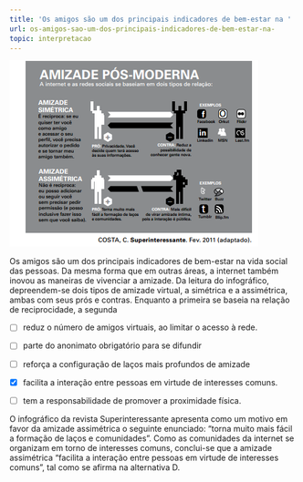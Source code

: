 ```yaml
---
title: 'Os amigos são um dos principais indicadores de bem-estar na '
url: os-amigos-sao-um-dos-principais-indicadores-de-bem-estar-na-
topic: interpretacao
---
```



![](f77bea03-57b5-7842-36b6-40ebe9f39bd1.png)

Os amigos são um dos principais indicadores de bem-estar na vida social das pessoas. Da mesma forma que em outras áreas, a internet também inovou as maneiras de vivenciar a amizade. Da leitura do infográfico, depreendem-se dois tipos de amizade virtual, a simétrica e a assimétrica, ambas com seus prós e contras. Enquanto a primeira se baseia na relação de reciprocidade, a segunda



- [ ] reduz o número de amigos virtuais, ao limitar o acesso à rede.
- [ ] parte do anonimato obrigatório para se difundir
- [ ] reforça a configuração de laços mais profundos de amizade
- [x] facilita a interação entre pessoas em virtude de interesses comuns.
- [ ] tem a responsabilidade de promover a proximidade física.


O infográfico da revista Superinteressante apresenta como um motivo em favor da amizade assimétrica o seguinte enunciado: “torna muito mais fácil a formação de laços e comunidades”. Como as comunidades da internet se organizam em torno de interesses comuns, conclui-se que a amizade assimétrica “facilita a interação entre pessoas em virtude de interesses comuns”, tal como se afirma na alternativa D.
